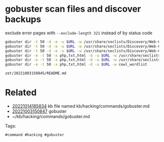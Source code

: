 # gobuster scan files and discover backups
exclude error pages with `--exclude-length 321` instead of by status code
```bash
gobuster dir -t 50 -d -e -u $URL -w /usr/share/seclists/Discovery/Web-Content/raft-small-words.txt -x php,txt,html,cgi,sh,bak,aspx
gobuster dir -t 50 -d -e -u $URL -w /usr/share/seclists/Discovery/Web-Content/raft-small-words-lowercase.txt -x php,txt,html,aspx,asp
gobuster dir -t 50 -d -e -u $URL -w /usr/share/seclists/Discovery/Web-Content/raft-large-files.txt
gobuster dir -e -t 50 -x php,txt,html -d -u $URL -w /usr/share/seclists/Discovery/Web-Content/raft-small-words.txt
gobuster dir -e -t 50 -x php,txt,html -d -u $URL -w /usr/share/seclists/Discovery/Web-Content/raft-small-words-lowercase.txt
gobuster dir -e -t 50 -x php,txt,html -d -u $URL -w cewl_wordlist
```

` zet/20221003150845/README.md `

# Related

- [20221014185834](/zet/20221014185834/README.md) kb file named kb/hacking/commands/gobuster.md
- [20221003150847](/zet/20221003150847/README.md) gobuster
- ~/kb/hacking/commands/gobuster.md

Tags:

    #command #hacking #gobuster 
